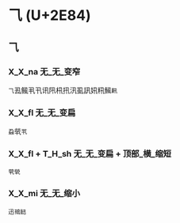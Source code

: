 # ⺄ (U+2E84)

## ⺄

### X_X_na 无_无_变窄
`⺄`厾鲺丮卂讯阠㭄扟汛虱訊㚨籸鯴`軐`

### X_X_fl 无_无_变扁
`蝨`㷀`䒖`

### X_X_fl + T_H_sh 无_无_变扁 + 顶部_横_缩短
`茕煢`

### X_X_mi 无_无_缩小
`迅鳵䭀`

